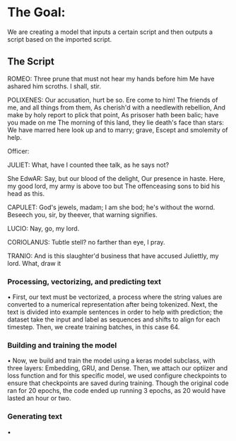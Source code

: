 # The Goal:

We are creating a model that inputs a certain script and then outputs a script based on the imported script. 


## The Script

ROMEO:
Three prune that must not hear my hands before him
Me have ashared him scroths. I shall, stir.

POLIXENES:
Our accusation, hurt be so. Ere come to him!
The friends of me, and all things from them,
As cherish'd with a needlewith rebellion,
And make by holy report to plick that point,
As prisoser hath been balic; have you made on me
The morning of this land, they lie death's face than stars:
We have marred here look up and to marry; grave,
Escept and smolemity of help.

Officer:

JULIET:
What, have I counted thee talk, as he says not?

She EdwAR:
Say, but our blood of the delight,
Our presence in haste.
Here, my good lord, my army is above too but
The offenceasing sons to bid his head as this.

CAPULET:
God's jewels, madam; I am she bod; he's without the
wornd. Beseech you, sir, by theever, that warning signifies.

LUCIO:
Nay, go, my lord.

CORIOLANUS:
Tubtle stell? no farther than eye, I pray.

TRANIO:
And is this slaughter'd business that have accused
Juliettly, my lord. What, draw it




### Processing, vectorizing, and predicting text

• First, our text must be vectorized, a process where the string values are converted to a numerical representation after being tokenized. Next, the text is divided into example sentences in order to help with prediction; the dataset take the input and label as sequences and shifts to align for each timestep. Then, we create training batches, in this case 64.

### Building and training the model

• Now, we build and train the model using a keras model subclass, with three layers: Embedding, GRU, and Dense. Then, we attach our optiizer and loss function and for this specific model, we used configure checkpoints to ensure that checkpoints are saved during training. Though the original code ran for 20 epochs, the code ended up running 3 epochs, as 20 would have lasted an hour or two.

### Generating text

•